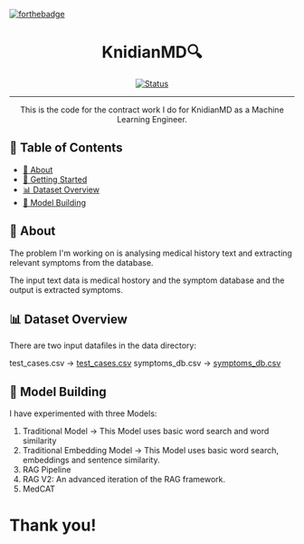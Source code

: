 [![forthebadge](https://forthebadge.com/images/badges/made-with-python.svg)]()

<h1 align="center">KnidianMD🔍</h1>

<div align="center">

  [![Status](https://img.shields.io/badge/status-active-success.svg)]()

</div>

---

<p align="center"> This is the code for the contract work I do for KnidianMD as a Machine Learning Engineer. </p>

## 📝 Table of Contents

- [🧐 About](#about)
- [🎯 Getting Started](#getting_started)
- [📊 Dataset Overview](#data-overview)
- [🧠 Model Building](#machine-learning-model)

## 🧐 About <a name = "about"></a>

The problem I'm working on is analysing medical history text and extracting relevant symptoms from the database.

The input text data is medical hostory and the symptom database and the output is extracted symptoms.

## 📊 Dataset Overview <a name="data-overview"></a>

There are two input datafiles in the data directory:

test_cases.csv -> <a href="https://github.com/mansipandyaa29/KnidianMD/blob/main/data/test_cases.csv">test_cases.csv</a> 
symptoms_db.csv -> <a href="https://github.com/mansipandyaa29/KnidianMD/blob/main/data/symptoms_db.csv">symptoms_db.csv</a> 

## 🧠 Model Building <a name="machine-learning-model">

I have experimented with three Models:

1) Traditional Model -> This Model uses basic word search and word similarity
2) Traditional Embedding Model -> This Model uses basic word search, embeddings and sentence similarity.
3) RAG Pipeline
4) RAG V2: An advanced iteration of the RAG framework.
5) MedCAT

# Thank you!
